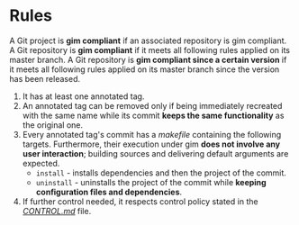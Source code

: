 # Rules

A Git project is **gim compliant** if an associated repository is gim compliant. A Git repository is **gim compliant** if it meets all following rules applied on its master branch. A Git repository is **gim compliant since a certain version** if it meets all following rules applied on its master branch since the version has been released.

1. It has at least one annotated tag.
2. An annotated tag can be removed only if being immediately recreated with the same name while its commit **keeps the same functionality** as the original one.
3. Every annotated tag's commit has a *makefile* containing the following targets. Furthermore, their execution under gim **does not involve any user interaction**; building sources and delivering default arguments are expected.
   * `install` - installs dependencies and then the project of the commit.
   * `uninstall` - uninstalls the project of the commit while **keeping configuration files and dependencies**.
4. If further control needed, it respects control policy stated in the [*CONTROL.md*](CONTROL.md) file.
